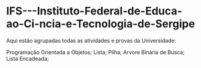 # IFS---Instituto-Federal-de-Educa-ao-Ci-ncia-e-Tecnologia-de-Sergipe
Aqui estão agrupadas todas as atividades e provas da Universidade:

Programação Orientada a Objetos;
Lista; 
Pilha;
Arvore Binária de Busca;
Lista Encadeada; 

